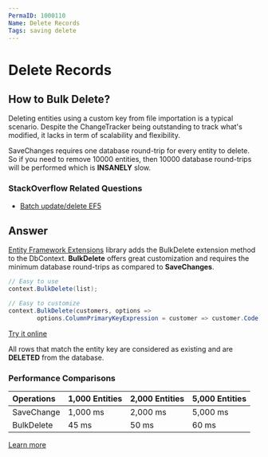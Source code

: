 ```yaml
---
PermaID: 1000110
Name: Delete Records
Tags: saving delete
---
```


# Delete Records

## How to Bulk Delete?

Deleting entities using a custom key from file importation is a typical scenario. Despite the ChangeTracker being outstanding to track what's modified, it lacks in term of scalability and flexibility.

SaveChanges requires one database round-trip for every entity to delete. So if you need to remove 10000 entities, then 10000 database round-trips will be performed which is **INSANELY** slow.

### StackOverflow Related Questions

 - [Batch update/delete EF5](https://stackoverflow.com/questions/12751258/batch-update-delete-ef5)

## Answer

[Entity Framework Extensions](http://entityframework-extensions.net/) library adds the BulkDelete extension method to the DbContext. **BulkDelete** offers great customization and requires the minimum database round-trips as compared to **SaveChanges**.

```csharp
// Easy to use
context.BulkDelete(list);

// Easy to customize
context.BulkDelete(customers, options => 
        options.ColumnPrimaryKeyExpression = customer => customer.Code);
```
[Try it online](https://dotnetfiddle.net/gZiNGK)

All rows that match the entity key are considered as existing and are **DELETED** from the database.

### Performance Comparisons

|Operations	|1,000 Entities	|2,000 Entities	|5,000 Entities|
|:--------- |:------------- |:------------- |:------------ |
|SaveChange |1,000 ms	    |2,000 ms	    |5,000 ms      |
|BulkDelete	|45 ms	        |50 ms	        |60 ms         |

[Learn more](http://entityframework-extensions.net/bulk-delete)